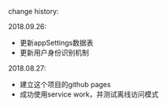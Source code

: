 change history:

2018.09.26:
- 更新appSettings数据表
- 更新用户身份识别机制

2018.08.27:
- 建立这个项目的github pages
- 成功使用service work，并测试离线访问模式
